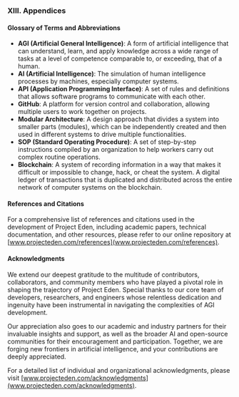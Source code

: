 ### XIII. Appendices

#### Glossary of Terms and Abbreviations

- **AGI (Artificial General Intelligence)**: A form of artificial intelligence that can understand, learn, and apply knowledge across a wide range of tasks at a level of competence comparable to, or exceeding, that of a human.
- **AI (Artificial Intelligence)**: The simulation of human intelligence processes by machines, especially computer systems.
- **API (Application Programming Interface)**: A set of rules and definitions that allows software programs to communicate with each other.
- **GitHub**: A platform for version control and collaboration, allowing multiple users to work together on projects.
- **Modular Architecture**: A design approach that divides a system into smaller parts (modules), which can be independently created and then used in different systems to drive multiple functionalities.
- **SOP (Standard Operating Procedure)**: A set of step-by-step instructions compiled by an organization to help workers carry out complex routine operations.
- **Blockchain**: A system of recording information in a way that makes it difficult or impossible to change, hack, or cheat the system. A digital ledger of transactions that is duplicated and distributed across the entire network of computer systems on the blockchain.

#### References and Citations

For a comprehensive list of references and citations used in the development of Project Eden, including academic papers, technical documentation, and other resources, please refer to our online repository at [www.projecteden.com/references](www.projecteden.com/references).

#### Acknowledgments

We extend our deepest gratitude to the multitude of contributors, collaborators, and community members who have played a pivotal role in shaping the trajectory of Project Eden. Special thanks to our core team of developers, researchers, and engineers whose relentless dedication and ingenuity have been instrumental in navigating the complexities of AGI development.

Our appreciation also goes to our academic and industry partners for their invaluable insights and support, as well as the broader AI and open-source communities for their encouragement and participation. Together, we are forging new frontiers in artificial intelligence, and your contributions are deeply appreciated.

For a detailed list of individual and organizational acknowledgments, please visit [www.projecteden.com/acknowledgments](www.projecteden.com/acknowledgments).
